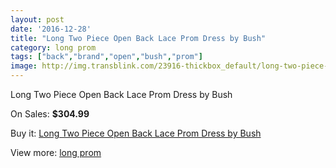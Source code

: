 ```yaml
---
layout: post
date: '2016-12-28'
title: "Long Two Piece Open Back Lace Prom Dress by Bush"
category: long prom
tags: ["back","brand","open","bush","prom"]
image: http://img.transblink.com/23916-thickbox_default/long-two-piece-open-back-lace-prom-dress-by-bush.jpg
---
```

Long Two Piece Open Back Lace Prom Dress by Bush

On Sales: **$304.99**
<a href="https://www.transblink.com/en/long-prom/7586-long-two-piece-open-back-lace-prom-dress-by-bush.html"><amp-img layout="responsive" width="600" height="600" src="//img.transblink.com/23916-thickbox_default/long-two-piece-open-back-lace-prom-dress-by-bush.jpg" alt="Long Two Piece Open Back Lace Prom Dress by Bush 0" /></a>
<a href="https://www.transblink.com/en/long-prom/7586-long-two-piece-open-back-lace-prom-dress-by-bush.html"><amp-img layout="responsive" width="600" height="600" src="//img.transblink.com/23920-thickbox_default/long-two-piece-open-back-lace-prom-dress-by-bush.jpg" alt="Long Two Piece Open Back Lace Prom Dress by Bush 1" /></a>
<a href="https://www.transblink.com/en/long-prom/7586-long-two-piece-open-back-lace-prom-dress-by-bush.html"><amp-img layout="responsive" width="600" height="600" src="//img.transblink.com/23919-thickbox_default/long-two-piece-open-back-lace-prom-dress-by-bush.jpg" alt="Long Two Piece Open Back Lace Prom Dress by Bush 2" /></a>
<a href="https://www.transblink.com/en/long-prom/7586-long-two-piece-open-back-lace-prom-dress-by-bush.html"><amp-img layout="responsive" width="600" height="600" src="//img.transblink.com/23918-thickbox_default/long-two-piece-open-back-lace-prom-dress-by-bush.jpg" alt="Long Two Piece Open Back Lace Prom Dress by Bush 3" /></a>
<a href="https://www.transblink.com/en/long-prom/7586-long-two-piece-open-back-lace-prom-dress-by-bush.html"><amp-img layout="responsive" width="600" height="600" src="//img.transblink.com/23917-thickbox_default/long-two-piece-open-back-lace-prom-dress-by-bush.jpg" alt="Long Two Piece Open Back Lace Prom Dress by Bush 4" /></a>

Buy it: [Long Two Piece Open Back Lace Prom Dress by Bush](https://www.transblink.com/en/long-prom/7586-long-two-piece-open-back-lace-prom-dress-by-bush.html "Long Two Piece Open Back Lace Prom Dress by Bush")

View more: [long prom](https://www.transblink.com/en/58-long-prom "long prom")